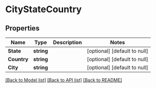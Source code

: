 # CityStateCountry

## Properties
Name | Type | Description | Notes
------------ | ------------- | ------------- | -------------
**State** | **string** |  | [optional] [default to null]
**Country** | **string** |  | [optional] [default to null]
**City** | **string** |  | [optional] [default to null]

[[Back to Model list]](../README.md#documentation-for-models) [[Back to API list]](../README.md#documentation-for-api-endpoints) [[Back to README]](../README.md)


